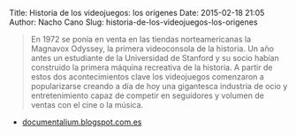 Title: Historia de los videojuegos: los orígenes
Date: 2015-02-18 21:05
Author: Nacho Cano
Slug: historia-de-los-videojuegos-los-origenes

> En 1972 se ponía en venta en las tiendas norteamericanas la Magnavox
> Odyssey, la primera videoconsola de la historia. Un año antes un
> estudiante de la Universidad de Stanford y su socio habían construido
> la primera máquina recreativa de la historia. A partir de estos dos
> acontecimientos clave los videojuegos comenzaron a popularizarse
> creando a día de hoy una gigantesca industria de ocio y
> entretenimiento capaz de competir en seguidores y volumen de ventas
> con el cine o la música.

- [documentalium.blogspot.com.es][]

  [documentalium.blogspot.com.es]: http://documentalium.blogspot.com.es/2013/12/historia-de-los-videojuegos-los-origenes.html
    "Historia de los videojuegos: los orígenes"

